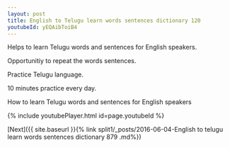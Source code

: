```yaml
---
layout: post
title: English to Telugu learn words sentences dictionary 120 
youtubeId: yEQAibToiB4
---
```

 
 
Helps to learn Telugu words and sentences for English speakers.

Opportunitiy to repeat the words sentences. 

Practice Telugu language. 
 
10 minutes practice every day. 
 
How to learn Telugu words and sentences for English speakers 
 
{% include youtubePlayer.html id=page.youtubeId %}
 
 
[Next]({{ site.baseurl }}{% link  split1/_posts/2016-06-04-English to telugu learn words sentences dictionary 879 .md%})
 
